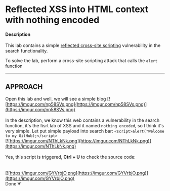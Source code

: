 
#  Reflected XSS into HTML context with nothing encoded
#### Description



This lab contains a simple  [reflected cross-site scripting](https://portswigger.net/web-security/cross-site-scripting/reflected)  vulnerability in the search functionality.

To solve the lab, perform a cross-site scripting attack that calls the  `alert`  function

>  
----------------------------------------------------------------------

## **APPROACH**

Open this lab and well, we will see a simple blog
\[![https://imgur.com/np58SVs.png](https://imgur.com/np58SVs.png)](https://imgur.com/np58SVs.png)<br>
\
In the description, we know this web contains a vulnerability in the search function, it's the fisrt lab of XSS and it named `nothing encoded`, so I think it's very simple. Let put simple payload into search bar: `<script>alert("Welcome to my GitHub);</script>`
<br>
[![https://imgur.com/NThLkNk.png](https://imgur.com/NThLkNk.png)](https://imgur.com/NThLkNk.png)
\
\
Yes, this script is triggered, **Ctrl + U** to check the source code:
\
\
 <br>[![https://imgur.com/GYVrbjO.png](https://imgur.com/GYVrbjO.png)](https://imgur.com/GYVrbjO.png)<br>
Done 💗
